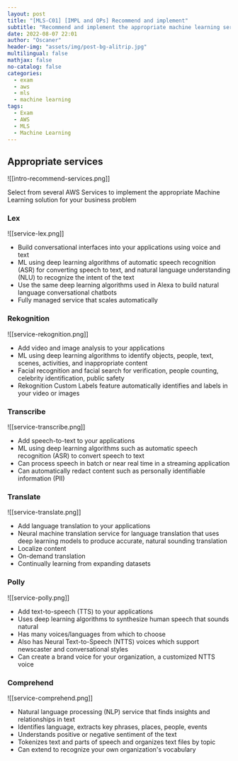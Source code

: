 ```yaml
---
layout: post
title: "[MLS-C01] [IMPL and OPs] Recommend and implement"
subtitle: "Recommend and implement the appropriate machine learning services and features for a given problem"
date: 2022-08-07 22:01
author: "Oscaner"
header-img: "assets/img/post-bg-alitrip.jpg"
multilingual: false
mathjax: false
no-catalog: false
categories:
  - exam
  - aws
  - mls
  - machine learning
tags:
  - Exam
  - AWS
  - MLS
  - Machine Learning
---
```


## Appropriate services

![[intro-recommend-services.png]]

Select from several AWS Services to implement the appropriate Machine Learning solution for your business problem

### Lex

![[service-lex.png]]

- Build conversational interfaces into your applications using voice and text
- ML using deep learning algorithms of automatic speech recognition (ASR) for converting speech to text, and natural language understanding (NLU) to recognize the intent of the text
- Use the same deep learning algorithms used in Alexa to build natural language conversational chatbots
- Fully managed service that scales automatically

### Rekognition

![[service-rekognition.png]]

- Add video and image analysis to your applications
- ML using deep learning algorithms to identify objects, people, text, scenes, activities, and inappropriate content
- Facial recognition and facial search for verification, people counting, celebrity identification, public safety
- Rekognition Custom Labels feature automatically identifies and labels in your video or images

### Transcribe

![[service-transcribe.png]]

- Add speech-to-text to your applications
- ML using deep learning algorithms such as automatic speech recognition (ASR) to convert speech to text
- Can process speech in batch or near real time in a streaming application
- Can automatically redact content such as personally identifiable information (PII)

### Translate

![[service-translate.png]]

- Add language translation to your applications
- Neural machine translation service for language translation that uses deep learning models to produce accurate, natural sounding translation
- Localize content
- On-demand translation
- Continually learning from expanding datasets

### Polly

![[service-polly.png]]

- Add text-to-speech (TTS) to your applications
- Uses deep learning algorithms to synthesize human speech that sounds natural
- Has many voices/languages from which to choose
- Also has Neural Text-to-Speech (NTTS) voices which support newscaster and conversational styles
- Can create a brand voice for your organization, a customized NTTS voice

### Comprehend

![[service-comprehend.png]]

- Natural language processing (NLP) service that finds insights and relationships in text
- Identifies language, extracts key phrases, places, people, events
- Understands positive or negative sentiment of the text
- Tokenizes text and parts of speech and organizes text files by topic
- Can extend to recognize your own organization's vocabulary

